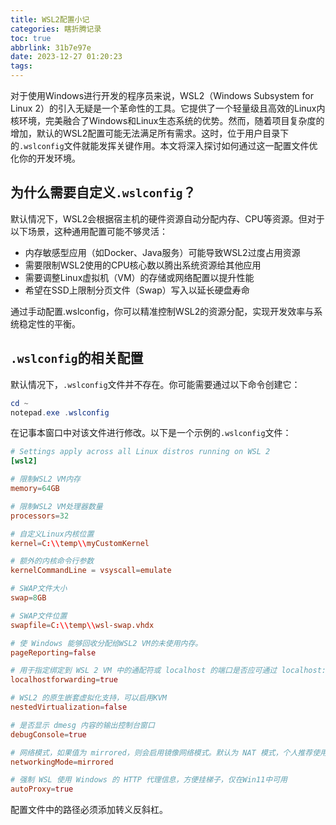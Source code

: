 ```yaml
---
title: WSL2配置小记
categories: 瞎折腾记录
toc: true
abbrlink: 31b7e97e
date: 2023-12-27 01:20:23
tags:
---
```


对于使用Windows进行开发的程序员来说，WSL2（Windows Subsystem for Linux 2）的引入无疑是一个革命性的工具。它提供了一个轻量级且高效的Linux内核环境，完美融合了Windows和Linux生态系统的优势。然而，随着项目复杂度的增加，默认的WSL2配置可能无法满足所有需求。这时，位于用户目录下的`.wslconfig`文件就能发挥关键作用。本文将深入探讨如何通过这一配置文件优化你的开发环境。

<!-- more -->
## 为什么需要自定义`.wslconfig`？

默认情况下，WSL2会根据宿主机的硬件资源自动分配内存、CPU等资源。但对于以下场景，这种通用配置可能不够灵活：

* 内存敏感型应用（如Docker、Java服务）可能导致WSL2过度占用资源
* 需要限制WSL2使用的CPU核心数以腾出系统资源给其他应用
* 需要调整Linux虚拟机（VM）的存储或网络配置以提升性能
* 希望在SSD上限制分页文件（Swap）写入以延长硬盘寿命

通过手动配置.wslconfig，你可以精准控制WSL2的资源分配，实现开发效率与系统稳定性的平衡。

## `.wslconfig`的相关配置

默认情况下，`.wslconfig`文件并不存在。你可能需要通过以下命令创建它：

```PowerShell
cd ~
notepad.exe .wslconfig
```

在记事本窗口中对该文件进行修改。以下是一个示例的`.wslconfig`文件：

```conf
# Settings apply across all Linux distros running on WSL 2
[wsl2]

# 限制WSL2 VM内存
memory=64GB

# 限制WSL2 VM处理器数量
processors=32

# 自定义Linux内核位置
kernel=C:\\temp\\myCustomKernel

# 额外的内核命令行参数
kernelCommandLine = vsyscall=emulate

# SWAP文件大小
swap=8GB

# SWAP文件位置
swapfile=C:\\temp\\wsl-swap.vhdx

# 使 Windows 能够回收分配给WSL2 VM的未使用内存。
pageReporting=false

# 用于指定绑定到 WSL 2 VM 中的通配符或 localhost 的端口是否应可通过 localhost:port 从主机连接
localhostforwarding=true

# WSL2 的原生嵌套虚拟化支持，可以启用KVM
nestedVirtualization=false

# 是否显示 dmesg 内容的输出控制台窗口
debugConsole=true

# 网络模式，如果值为 mirrored，则会启用镜像网络模式。默认为 NAT 模式，个人推荐使用镜像模式来方便开发，仅在Win11中可用
networkingMode=mirrored

# 强制 WSL 使用 Windows 的 HTTP 代理信息，方便挂梯子，仅在Win11中可用
autoProxy=true
```

配置文件中的路径必须添加转义反斜杠。
